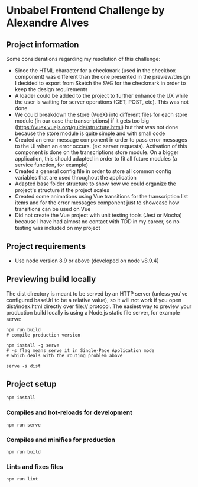 # Unbabel Frontend Challenge by Alexandre Alves

## Project information
Some considerations regarding my resolution of this challenge:
- Since the HTML character for a checkmark (used in the checkbox component) was different than the one presented in the preview/design I decided to export from Sketch the SVG for the checkmark in order to keep the design requirements
- A loader could be added to the project to further enhance the UX while the user is waiting for server operations (GET, POST, etc). This was not done
- We could breakdown the store (VueX) into different files for each store module (in our case the transcriptions) if it gets too big (https://vuex.vuejs.org/guide/structure.html) but that was not done because the store module is quite simple and with small code
- Created an error message component in order to pass error messages to the UI when an error occurs. (ex: server requests). Activation of this component is done on the transcriptions store module. On a bigger application, this should adapted in order to fit all future modules (a service function, for example)
- Created a general config file in order to store all common config variables that are used throughout the application
- Adapted base folder structure to show how we could organize the project's structure if the project scales
- Created some animations using Vue transitions for the transcription list items and for the error messages component just to showcase how transitions can be used on Vue
- Did not create the Vue project with unit testing tools (Jest or Mocha) because I have had almost no contact with TDD in my career, so no testing was included on my project

## Project requirements
- Use node version 8.9 or above (developed on node v8.9.4)

## Previewing build locally
The dist directory is meant to be served by an HTTP server (unless you've configured baseUrl to be a relative value), so it will not work if you open dist/index.html directly over file:// protocol. The easiest way to preview your production build locally is using a Node.js static file server, for example serve:

```
npm run build
# compile production version

npm install -g serve
# -s flag means serve it in Single-Page Application mode
# which deals with the routing problem above

serve -s dist
```

## Project setup
```
npm install
```

### Compiles and hot-reloads for development
```
npm run serve
```

### Compiles and minifies for production
```
npm run build
```

### Lints and fixes files
```
npm run lint
```
